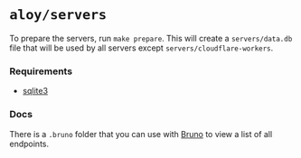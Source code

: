 # `aloy/servers`

To prepare the servers, run `make prepare`. This will create a `servers/data.db` file that will be used by all servers except `servers/cloudflare-workers`.

### Requirements

- [sqlite3](https://www.sqlite.org/)

### Docs

There is a `.bruno` folder that you can use with [Bruno](https://www.usebruno.com/) to view a list of all endpoints.
